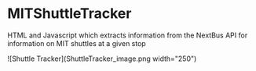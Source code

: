 # MITShuttleTracker
HTML and Javascript which extracts information from the NextBus API for information on MIT shuttles at a given stop

![Shuttle Tracker](ShuttleTracker_image.png width="250")
